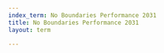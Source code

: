 ```yaml
---
index_term: No Boundaries Performance 2031
title: No Boundaries Performance 2031
layout: term

---
```


